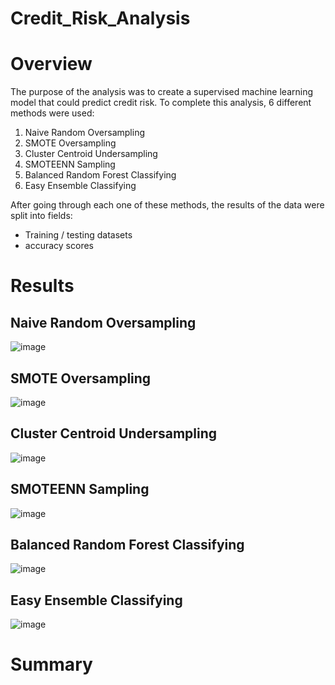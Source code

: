 # Credit_Risk_Analysis

# Overview

  The purpose of the analysis was to create a supervised machine learning model that could predict credit risk. To complete this analysis, 6 different methods were used:
   1. Naive Random Oversampling
   2. SMOTE Oversampling
   3. Cluster Centroid Undersampling
   4. SMOTEENN Sampling
   5. Balanced Random Forest Classifying
   6. Easy Ensemble Classifying
  
  After going through each one of these methods, the results of the data were split into fields:
   - Training / testing datasets
   - accuracy scores
   


# Results

## Naive Random Oversampling

![image](https://user-images.githubusercontent.com/94253815/160261037-4d524a80-af29-4966-be6c-944f5e768258.png)


## SMOTE Oversampling

![image](https://user-images.githubusercontent.com/94253815/160261050-e1efe037-90ea-4191-8181-47ef280bd829.png)



## Cluster Centroid Undersampling

![image](https://user-images.githubusercontent.com/94253815/160261063-148ae998-3e50-455b-9954-95bb9391efe0.png)




## SMOTEENN Sampling

![image](https://user-images.githubusercontent.com/94253815/160261080-8e5d5c07-651e-4f04-9d0e-7e277e70f733.png)


## Balanced Random Forest Classifying

![image](https://user-images.githubusercontent.com/94253815/160261151-1a6823a9-816a-446a-ab1a-0d093039c731.png)


## Easy Ensemble Classifying

![image](https://user-images.githubusercontent.com/94253815/160261230-dacd124c-05f2-4db1-a01e-3c09f15995a2.png)



# Summary
